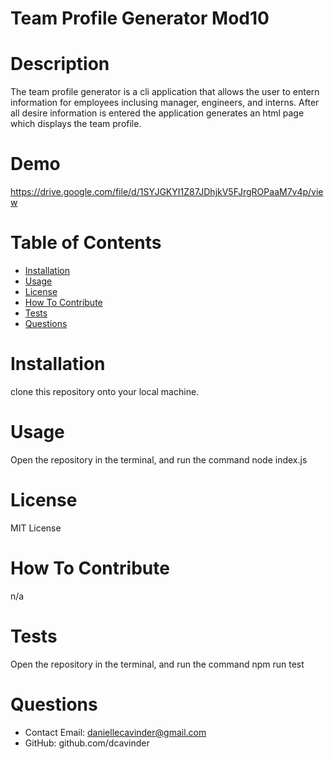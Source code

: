 # Team Profile Generator Mod10

# Description
The team profile generator is a cli application that allows the user to entern information for employees inclusing manager, engineers, and interns. After all desire information is entered the application generates an html page which displays the team profile.

# Demo
https://drive.google.com/file/d/1SYJGKYI1Z87JDhjkV5FJrgROPaaM7v4p/view

# Table of Contents 
* [Installation](#-Installation)
* [Usage](#-Usage)
* [License](#-License)
* [How To Contribute](#-How-To-Contribute)
* [Tests](#-Tests)
* [Questions](#-Questions)
    
# Installation
clone this repository onto your local machine.
# Usage
Open the repository in the terminal, and run the command node index.js
# License 
MIT License 
# How To Contribute
n/a
# Tests
Open the repository in the terminal, and run the command npm run test
# Questions 
* Contact Email: daniellecavinder@gmail.com
* GitHub: github.com/dcavinder